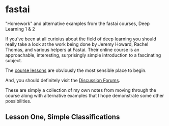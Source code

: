 # fastai
"Homework" and alternative examples from the fastai courses, Deep Learning 1 &amp; 2

If you've been at all curioius about the field of deep learning you should really take 
a look at the work being done by Jeremy Howard, Rachel Thomas, and various helpers at 
Fastai. Their online course is an approachable, interesting, surprisingly simple 
introduction to a fascinating subject.

The <a href= https://course.fast.ai/>course lessons</a> are obviously the most sensible place to begin.

And, you should definitely visit the <a href= https://forums.fast.ai/>Discussion Forums</a>.

These are simply a collection of my own notes from moving through the course along with 
alternative examples that I hope demonstrate some other possibilities.

<h2>Lesson One, Simple Classifications</h2>

